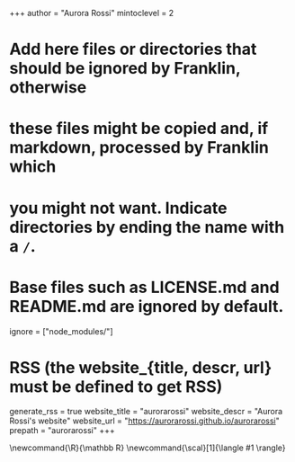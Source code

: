 <!--
Add here global page variables to use throughout your website.
-->
+++
author = "Aurora Rossi"
mintoclevel = 2

# Add here files or directories that should be ignored by Franklin, otherwise
# these files might be copied and, if markdown, processed by Franklin which
# you might not want. Indicate directories by ending the name with a `/`.
# Base files such as LICENSE.md and README.md are ignored by default.
ignore = ["node_modules/"]

# RSS (the website_{title, descr, url} must be defined to get RSS)
generate_rss = true
website_title = "aurorarossi"
website_descr = "Aurora Rossi's website"
website_url   = "https://aurorarossi.github.io/aurorarossi"
prepath = "aurorarossi"
+++
<!--
Add here global latex commands to use throughout your pages.
-->
\newcommand{\R}{\mathbb R}
\newcommand{\scal}[1]{\langle #1 \rangle}
